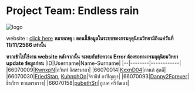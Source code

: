 # Project Team: Endless rain
![logo](https://github.com/pubethSri/Project-PSCP/assets/138897364/31347d9f-7fe7-48b6-92a9-ab853f5fd4ab)

website : [click here](https://project-pscp.vercel.app/)
**หมายเหตุ : ตอนนี้ข้อมูลในระบบของกรมอุตุนิยมวิทยามีถึงแค่วันที่ 11/11/2566 เท่านั้น**

**หากเข้าไปใช้งาน website หลังจากนั้น จะพบกับข้อความ Error ต้องรอทางกรมอุตุนิยมวิทยา update ข้อมูลก่อน**
|ID|Username|Name-Surname|
|--|--------|------------|
|66070009|[KwnxpN](https://github.com/KwnxpN)|กวินท์ อิสสรมาลา|
|66070014|[KxxnD04](https://github.com/kxxnD04)|กานต์ สุดดี|
|66070030|[FriedStan](https://github.com/FriedStan), [KuhnphOn](https://github.com/KuhnphOn)|จิราธิป กาปัญญา|
|66070093|[Danny2Forever](https://github.com/Danny2Forever)|ธีรภัทร ทวนพรมราช|
|66070158|[pubethSri](https://github.com/pubethSri)|ภูเบศ ศรีวัฒนา|
